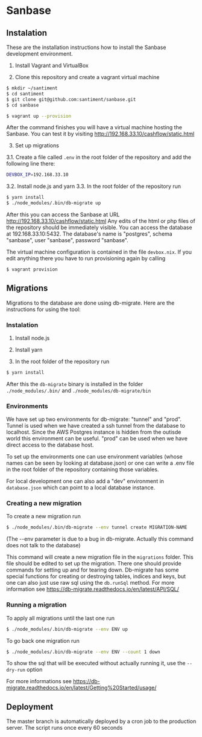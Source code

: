 Sanbase
=======

Instalation
-----------

These are the installation instructions how to install the Sanbase
development environment. 


1. Install Vagrant and VirtualBox

2. Clone this repository and create a vagrant virtual machine

``` sh
$ mkdir ~/santiment
$ cd santiment
$ git clone git@github.com:santiment/sanbase.git
$ cd sanbase

$ vagrant up --provision

```

After the command finishes you will have a virtual machine hosting the
Sanbase. You can test it by visiting http://192.168.33.10/cashflow/static.html

3. Set up migrations

3.1. Create a file called `.env` in the root
folder of the repository and add the following line there:

``` sh
DEVBOX_IP=192.168.33.10
```

3.2. Install node.js and yarn
3.3. In the root folder of the repository run 

``` sh
$ yarn install
$ ./node_modules/.bin/db-migrate up
```

After this you can access the Sanbase at URL
http://192.168.33.10/cashflow/static.html Any edits of the html or php
files of the repository should be immediately visible. You can access
the database at 192.168.33.10:5432. The database's name is
"postgres", schema "sanbase", user "sanbase", password "sanbase".

The virtual machine configuration is contained in the file
`devbox.nix`. If you edit anything there you
have to run provisioning again by calling

``` sh
$ vagrant provision
```


Migrations
----------

Migrations to the database are done using db-migrate. Here are the instructions for using the tool:

### Instalation

1. Install node.js

2. Install yarn

3. In the root folder of the repository run

``` sh
$ yarn install
```

After this the `db-migrate` binary is installed in the folder
`./node_modules/.bin/` and `./node_modules/db-migrate/bin`

### Environments

We have set up two environments for db-migrate: "tunnel" and
"prod". Tunnel is used when we have created a ssh tunnel from the
database to localhost. Since the AWS Postgres instance is hidden from
the outisde world this environment can be useful. "prod" can be used
when we have direct access to the database host.

To set up the environments one can use environment variables (whose
names can be seen by looking at database.json) or one can write a .env
file in the root folder of the repository containing those variables.

For local development one can also add a "dev" environment in
`database.json` which can point to a local database instance.

### Creating a new migration

To create a new migration run

``` sh
$ ./node_modules/.bin/db-migrate --env tunnel create MIGRATION-NAME
```

(The --env parameter is due to a bug in db-migrate. Actually this
command does not talk to the database)

This command will create a new migration file in the `migrations`
folder. This file should be edited to set up the migration. There one
should provide commands for setting up and for tearing
down. Db-migrate has some special functions for creating or destroying
tables, indices and keys, but one can also just use raw sql using the
`db.runSql` method. For more information see
https://db-migrate.readthedocs.io/en/latest/API/SQL/

### Running a migration

To apply all migrations until the last one run

``` sh
$ ./node_modules/.bin/db-migrate --env ENV up
```


To go back one migration run

``` sh
$ ./node_modules/.bin/db-migrate --env ENV --count 1 down

```

To show the sql that will be executed without actually running it, use
the `--dry-run` option

For more informations see https://db-migrate.readthedocs.io/en/latest/Getting%20Started/usage/


Deployment
----------


The master branch is automatically deployed by a cron job to the
production server. The script runs once every 60 seconds
